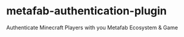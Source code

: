 # metafab-authentication-plugin
Authenticate Minecraft Players with you Metafab Ecosystem &amp; Game
